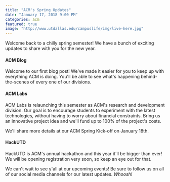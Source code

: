 ```yaml
---
title: "ACM's Spring Updates"
date: "January 17, 2018 9:00 PM"
categories: acm
featured: true
image: "http://www.utdallas.edu/campuslife/img/live-here.jpg"
---
```


Welcome back to a chilly spring semester! We have a bunch of exciting updates to share with you for the new year.

<!--more-->

#### ACM Blog

Welcome to our first blog post! We've made it easier for you to keep up with everything ACM is doing. You'll be able to see what's happening behind-the-scenes of every one of our divisions.

#### ACM Labs

ACM Labs is relaunching this semester as ACM's research and development division. Our goal is to encourage students to experiment with the latest technologies, without having to worry about financial constraints. Bring us an innovative project idea and we'll fund up to 100% of the project's costs.

We'll share more details at our ACM Spring Kick-off on January 18th.

#### HackUTD

HackUTD is ACM's annual hackathon and this year it'll be bigger than ever! We will be opening registration very soon, so keep an eye out for that.

We can't wait to see y'all at our upcoming events! Be sure to follow us on all of our social media channels for our latest updates. *Whoosh!*
